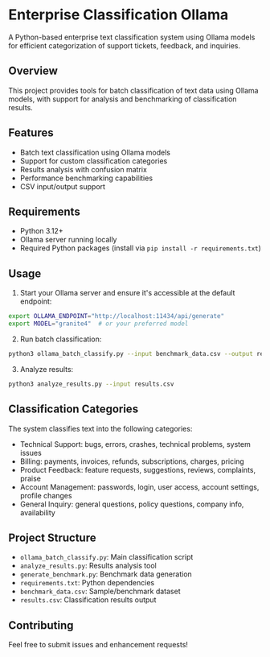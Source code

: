 # Enterprise Classification Ollama

A Python-based enterprise text classification system using Ollama models for efficient categorization of support tickets, feedback, and inquiries.

## Overview

This project provides tools for batch classification of text data using Ollama models, with support for analysis and benchmarking of classification results.

## Features

- Batch text classification using Ollama models
- Support for custom classification categories
- Results analysis with confusion matrix
- Performance benchmarking capabilities
- CSV input/output support

## Requirements

- Python 3.12+
- Ollama server running locally
- Required Python packages (install via `pip install -r requirements.txt`)

## Usage

1. Start your Ollama server and ensure it's accessible at the default endpoint:
```bash
export OLLAMA_ENDPOINT="http://localhost:11434/api/generate"
export MODEL="granite4"  # or your preferred model
```

2. Run batch classification:
```bash
python3 ollama_batch_classify.py --input benchmark_data.csv --output results.csv
```

3. Analyze results:
```bash
python3 analyze_results.py --input results.csv
```

## Classification Categories

The system classifies text into the following categories:
- Technical Support: bugs, errors, crashes, technical problems, system issues
- Billing: payments, invoices, refunds, subscriptions, charges, pricing
- Product Feedback: feature requests, suggestions, reviews, complaints, praise
- Account Management: passwords, login, user access, account settings, profile changes
- General Inquiry: general questions, policy questions, company info, availability

## Project Structure

- `ollama_batch_classify.py`: Main classification script
- `analyze_results.py`: Results analysis tool
- `generate_benchmark.py`: Benchmark data generation
- `requirements.txt`: Python dependencies
- `benchmark_data.csv`: Sample/benchmark dataset
- `results.csv`: Classification results output

## Contributing

Feel free to submit issues and enhancement requests!
